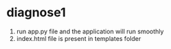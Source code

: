 # diagnose1

1. run app.py file and the application will run smoothly
2. index.html file is present in templates folder
